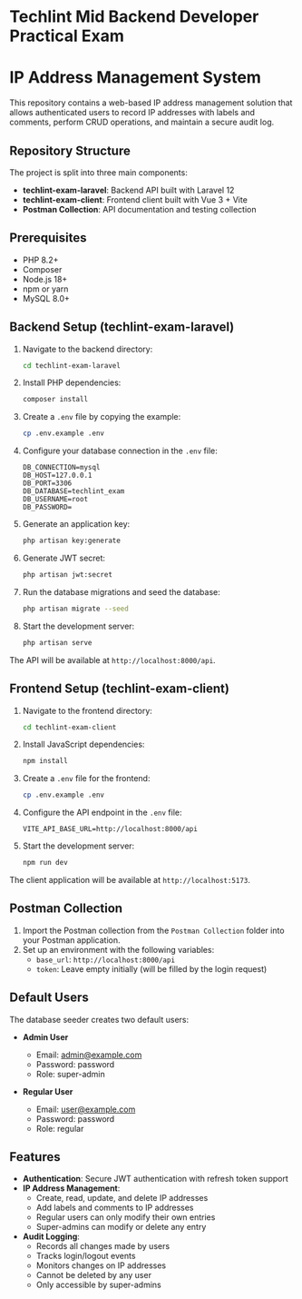 # Techlint Mid Backend Developer Practical Exam

# IP Address Management System

This repository contains a web-based IP address management solution that allows authenticated users to record IP addresses with labels and comments, perform CRUD operations, and maintain a secure audit log.

## Repository Structure

The project is split into three main components:

- **techlint-exam-laravel**: Backend API built with Laravel 12
- **techlint-exam-client**: Frontend client built with Vue 3 + Vite
- **Postman Collection**: API documentation and testing collection

## Prerequisites

- PHP 8.2+
- Composer
- Node.js 18+
- npm or yarn
- MySQL 8.0+

## Backend Setup (techlint-exam-laravel)

1. Navigate to the backend directory:

   ```bash
   cd techlint-exam-laravel
   ```

2. Install PHP dependencies:

   ```bash
   composer install
   ```

3. Create a `.env` file by copying the example:

   ```bash
   cp .env.example .env
   ```

4. Configure your database connection in the `.env` file:

   ```
   DB_CONNECTION=mysql
   DB_HOST=127.0.0.1
   DB_PORT=3306
   DB_DATABASE=techlint_exam
   DB_USERNAME=root
   DB_PASSWORD=
   ```

5. Generate an application key:

   ```bash
   php artisan key:generate
   ```

6. Generate JWT secret:

   ```bash
   php artisan jwt:secret
   ```

7. Run the database migrations and seed the database:

   ```bash
   php artisan migrate --seed
   ```

8. Start the development server:
   ```bash
   php artisan serve
   ```

The API will be available at `http://localhost:8000/api`.

## Frontend Setup (techlint-exam-client)

1. Navigate to the frontend directory:

   ```bash
   cd techlint-exam-client
   ```

2. Install JavaScript dependencies:

   ```bash
   npm install
   ```

3. Create a `.env` file for the frontend:

   ```bash
   cp .env.example .env
   ```

4. Configure the API endpoint in the `.env` file:

   ```
   VITE_API_BASE_URL=http://localhost:8000/api
   ```

5. Start the development server:
   ```bash
   npm run dev
   ```

The client application will be available at `http://localhost:5173`.

## Postman Collection

1. Import the Postman collection from the `Postman Collection` folder into your Postman application.
2. Set up an environment with the following variables:
   - `base_url`: `http://localhost:8000/api`
   - `token`: Leave empty initially (will be filled by the login request)

## Default Users

The database seeder creates two default users:

- **Admin User**

  - Email: admin@example.com
  - Password: password
  - Role: super-admin

- **Regular User**
  - Email: user@example.com
  - Password: password
  - Role: regular

## Features

- **Authentication**: Secure JWT authentication with refresh token support
- **IP Address Management**:
  - Create, read, update, and delete IP addresses
  - Add labels and comments to IP addresses
  - Regular users can only modify their own entries
  - Super-admins can modify or delete any entry
- **Audit Logging**:
  - Records all changes made by users
  - Tracks login/logout events
  - Monitors changes on IP addresses
  - Cannot be deleted by any user
  - Only accessible by super-admins
